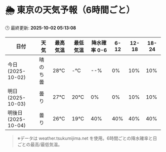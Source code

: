# 🌦️ 東京の天気予報（6時間ごと）

🕒 最終更新: **2025-10-02 05:13:08**

| 日付 | 天気 | 最高気温 | 最低気温 | 降水確率 0-6 | 6-12 | 12-18 | 18-24 |
|------|------|----------|----------|------------|------|------|------|
| 今日 (2025-10-02) | 晴のち曇 | 28℃ | -℃ | --% | 0% | 10% | 10% |
| 明日 (2025-10-03) | 曇り | 27℃ | 20℃ | 0% | 0% | 10% | 10% |
| 明後日 (2025-10-04) | 曇り | 26℃ | 19℃ | 40% | 40% | 40% | 40% |

> ※データは weather.tsukumijima.net を使用。6時間ごとの降水確率と日ごとの最高/最低気温。